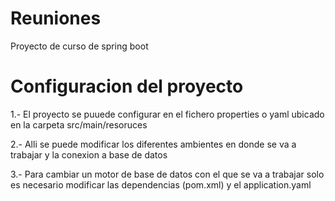 # Reuniones
Proyecto de curso de spring boot

# Configuracion del proyecto
1.- El proyecto se puuede configurar en el fichero properties o yaml ubicado en la carpeta src/main/resoruces

2.- Alli se puede modificar los diferentes ambientes en donde se va a trabajar y la conexion a base de datos

3.- Para cambiar un motor de base de datos con el que se va a trabajar solo es necesario modificar las dependencias (pom.xml) y el application.yaml



